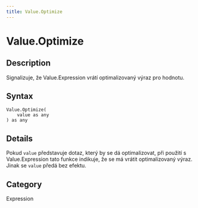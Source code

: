 ```yaml
---
title: Value.Optimize
---
```


# Value.Optimize


## Description

Signalizuje, že Value.Expression vrátí optimalizovaný výraz pro hodnotu.


## Syntax

```powerquery
Value.Optimize(
    value as any
) as any
```


## Details

Pokud <code>value</code> představuje dotaz, který by se dá optimalizovat, při použití s Value.Expression tato funkce indikuje, že se má vrátit optimalizovaný výraz. Jinak se <code>value</code> předá bez efektu.



## Category
Expression
